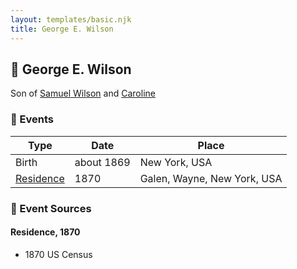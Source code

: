 ```yaml
---
layout: templates/basic.njk
title: George E. Wilson
---
```

## 🔵 George E. Wilson

Son of [Samuel Wilson](/people/2/26563376) and [Caroline ](/people/4/42501514)

### 📆 Events

Type | Date | Place
------ | ------ | ------
Birth | about 1869 | New York, USA
[Residence](#event-1) | 1870 | Galen, Wayne, New York, USA

### 📰 Event Sources

#### <a id="event-1"></a> Residence, 1870
* 1870 US Census